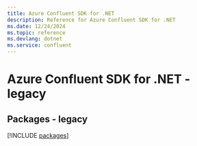 ```yaml
---
title: Azure Confluent SDK for .NET
description: Reference for Azure Confluent SDK for .NET
ms.date: 12/24/2024
ms.topic: reference
ms.devlang: dotnet
ms.service: confluent
---
```

# Azure Confluent SDK for .NET - legacy
## Packages - legacy
[!INCLUDE [packages](confluent-index.md)]